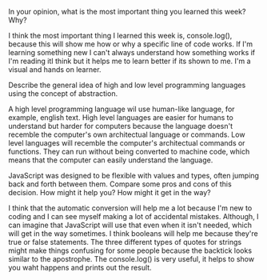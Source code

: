 In your opinion, what is the most important thing you learned this week? Why?

I think the most important thing I learned this week is, console.log(), because this will show me how or why a specific line of code works. If I'm learning something new I can't always understand how something works if I'm reading itI think but it helps me to learn better if its shown to me. I'm a visual and hands on learner.

Describe the general idea of high and low level programming languages using the concept of abstraction.

A high level programming language wil use human-like language, for example, english text. High level languages are easier for humans to understand but harder for computers because the language doesn't recemble the computer's own architectual language or commands. Low level languages will recemble the computer's architectual commands or functions. They can run without being converted to machine code, which means that the computer can easily understand the language.

JavaScript was designed to be flexible with values and types, often jumping back and forth between them. Compare some pros and cons of this decision. How might it help you? How might it get in the way?

I think that the automatic conversion will help me a lot because I'm new to coding and I can see myself making a lot of accidental mistakes. Although, I can imagine that JavaScript will use that even when it isn't needed, which will get in the way sometimes. I think booleans will help me because they're true or false statements. The three different types of quotes for strings might make things confusing for some people because the backtick looks similar to the apostrophe. The console.log() is very useful, it helps to show you waht happens and prints out the result.
